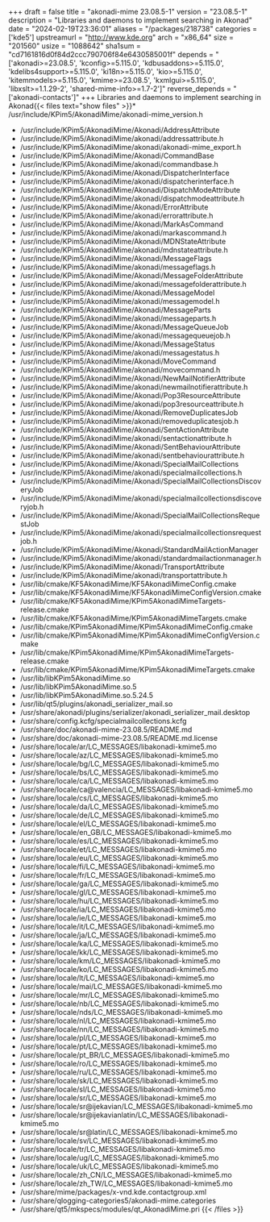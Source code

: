 +++
draft = false
title = "akonadi-mime 23.08.5-1"
version = "23.08.5-1"
description = "Libraries and daemons to implement searching in Akonad"
date = "2024-02-19T23:36:01"
aliases = "/packages/218738"
categories = ['kde5']
upstreamurl = "http://www.kde.org"
arch = "x86_64"
size = "201560"
usize = "1088642"
sha1sum = "cd7161816d0f84d2ccc790706f84e6430585001f"
depends = "['akonadi>=23.08.5', 'kconfig>=5.115.0', 'kdbusaddons>=5.115.0', 'kdelibs4support>=5.115.0', 'ki18n>=5.115.0', 'kio>=5.115.0', 'kitemmodels>=5.115.0', 'kmime>=23.08.5', 'kxmlgui>=5.115.0', 'libxslt>=1.1.29-2', 'shared-mime-info>=1.7-2']"
reverse_depends = "['akonadi-contacts']"
+++
Libraries and daemons to implement searching in Akonad{{< files text="show files" >}}* /usr/include/KPim5/AkonadiMime/akonadi-mime_version.h
* /usr/include/KPim5/AkonadiMime/Akonadi/AddressAttribute
* /usr/include/KPim5/AkonadiMime/akonadi/addressattribute.h
* /usr/include/KPim5/AkonadiMime/akonadi/akonadi-mime_export.h
* /usr/include/KPim5/AkonadiMime/Akonadi/CommandBase
* /usr/include/KPim5/AkonadiMime/akonadi/commandbase.h
* /usr/include/KPim5/AkonadiMime/Akonadi/DispatcherInterface
* /usr/include/KPim5/AkonadiMime/akonadi/dispatcherinterface.h
* /usr/include/KPim5/AkonadiMime/Akonadi/DispatchModeAttribute
* /usr/include/KPim5/AkonadiMime/akonadi/dispatchmodeattribute.h
* /usr/include/KPim5/AkonadiMime/Akonadi/ErrorAttribute
* /usr/include/KPim5/AkonadiMime/akonadi/errorattribute.h
* /usr/include/KPim5/AkonadiMime/Akonadi/MarkAsCommand
* /usr/include/KPim5/AkonadiMime/akonadi/markascommand.h
* /usr/include/KPim5/AkonadiMime/Akonadi/MDNStateAttribute
* /usr/include/KPim5/AkonadiMime/akonadi/mdnstateattribute.h
* /usr/include/KPim5/AkonadiMime/Akonadi/MessageFlags
* /usr/include/KPim5/AkonadiMime/akonadi/messageflags.h
* /usr/include/KPim5/AkonadiMime/Akonadi/MessageFolderAttribute
* /usr/include/KPim5/AkonadiMime/akonadi/messagefolderattribute.h
* /usr/include/KPim5/AkonadiMime/Akonadi/MessageModel
* /usr/include/KPim5/AkonadiMime/akonadi/messagemodel.h
* /usr/include/KPim5/AkonadiMime/Akonadi/MessageParts
* /usr/include/KPim5/AkonadiMime/akonadi/messageparts.h
* /usr/include/KPim5/AkonadiMime/Akonadi/MessageQueueJob
* /usr/include/KPim5/AkonadiMime/akonadi/messagequeuejob.h
* /usr/include/KPim5/AkonadiMime/Akonadi/MessageStatus
* /usr/include/KPim5/AkonadiMime/akonadi/messagestatus.h
* /usr/include/KPim5/AkonadiMime/Akonadi/MoveCommand
* /usr/include/KPim5/AkonadiMime/akonadi/movecommand.h
* /usr/include/KPim5/AkonadiMime/Akonadi/NewMailNotifierAttribute
* /usr/include/KPim5/AkonadiMime/akonadi/newmailnotifierattribute.h
* /usr/include/KPim5/AkonadiMime/Akonadi/Pop3ResourceAttribute
* /usr/include/KPim5/AkonadiMime/akonadi/pop3resourceattribute.h
* /usr/include/KPim5/AkonadiMime/Akonadi/RemoveDuplicatesJob
* /usr/include/KPim5/AkonadiMime/akonadi/removeduplicatesjob.h
* /usr/include/KPim5/AkonadiMime/Akonadi/SentActionAttribute
* /usr/include/KPim5/AkonadiMime/akonadi/sentactionattribute.h
* /usr/include/KPim5/AkonadiMime/Akonadi/SentBehaviourAttribute
* /usr/include/KPim5/AkonadiMime/akonadi/sentbehaviourattribute.h
* /usr/include/KPim5/AkonadiMime/Akonadi/SpecialMailCollections
* /usr/include/KPim5/AkonadiMime/akonadi/specialmailcollections.h
* /usr/include/KPim5/AkonadiMime/Akonadi/SpecialMailCollectionsDiscoveryJob
* /usr/include/KPim5/AkonadiMime/akonadi/specialmailcollectionsdiscoveryjob.h
* /usr/include/KPim5/AkonadiMime/Akonadi/SpecialMailCollectionsRequestJob
* /usr/include/KPim5/AkonadiMime/akonadi/specialmailcollectionsrequestjob.h
* /usr/include/KPim5/AkonadiMime/Akonadi/StandardMailActionManager
* /usr/include/KPim5/AkonadiMime/akonadi/standardmailactionmanager.h
* /usr/include/KPim5/AkonadiMime/Akonadi/TransportAttribute
* /usr/include/KPim5/AkonadiMime/akonadi/transportattribute.h
* /usr/lib/cmake/KF5AkonadiMime/KF5AkonadiMimeConfig.cmake
* /usr/lib/cmake/KF5AkonadiMime/KF5AkonadiMimeConfigVersion.cmake
* /usr/lib/cmake/KF5AkonadiMime/KPim5AkonadiMimeTargets-release.cmake
* /usr/lib/cmake/KF5AkonadiMime/KPim5AkonadiMimeTargets.cmake
* /usr/lib/cmake/KPim5AkonadiMime/KPim5AkonadiMimeConfig.cmake
* /usr/lib/cmake/KPim5AkonadiMime/KPim5AkonadiMimeConfigVersion.cmake
* /usr/lib/cmake/KPim5AkonadiMime/KPim5AkonadiMimeTargets-release.cmake
* /usr/lib/cmake/KPim5AkonadiMime/KPim5AkonadiMimeTargets.cmake
* /usr/lib/libKPim5AkonadiMime.so
* /usr/lib/libKPim5AkonadiMime.so.5
* /usr/lib/libKPim5AkonadiMime.so.5.24.5
* /usr/lib/qt5/plugins/akonadi_serializer_mail.so
* /usr/share/akonadi/plugins/serializer/akonadi_serializer_mail.desktop
* /usr/share/config.kcfg/specialmailcollections.kcfg
* /usr/share/doc/akonadi-mime-23.08.5/README.md
* /usr/share/doc/akonadi-mime-23.08.5/README.md.license
* /usr/share/locale/ar/LC_MESSAGES/libakonadi-kmime5.mo
* /usr/share/locale/az/LC_MESSAGES/libakonadi-kmime5.mo
* /usr/share/locale/bg/LC_MESSAGES/libakonadi-kmime5.mo
* /usr/share/locale/bs/LC_MESSAGES/libakonadi-kmime5.mo
* /usr/share/locale/ca/LC_MESSAGES/libakonadi-kmime5.mo
* /usr/share/locale/ca@valencia/LC_MESSAGES/libakonadi-kmime5.mo
* /usr/share/locale/cs/LC_MESSAGES/libakonadi-kmime5.mo
* /usr/share/locale/da/LC_MESSAGES/libakonadi-kmime5.mo
* /usr/share/locale/de/LC_MESSAGES/libakonadi-kmime5.mo
* /usr/share/locale/el/LC_MESSAGES/libakonadi-kmime5.mo
* /usr/share/locale/en_GB/LC_MESSAGES/libakonadi-kmime5.mo
* /usr/share/locale/es/LC_MESSAGES/libakonadi-kmime5.mo
* /usr/share/locale/et/LC_MESSAGES/libakonadi-kmime5.mo
* /usr/share/locale/eu/LC_MESSAGES/libakonadi-kmime5.mo
* /usr/share/locale/fi/LC_MESSAGES/libakonadi-kmime5.mo
* /usr/share/locale/fr/LC_MESSAGES/libakonadi-kmime5.mo
* /usr/share/locale/ga/LC_MESSAGES/libakonadi-kmime5.mo
* /usr/share/locale/gl/LC_MESSAGES/libakonadi-kmime5.mo
* /usr/share/locale/hu/LC_MESSAGES/libakonadi-kmime5.mo
* /usr/share/locale/ia/LC_MESSAGES/libakonadi-kmime5.mo
* /usr/share/locale/ie/LC_MESSAGES/libakonadi-kmime5.mo
* /usr/share/locale/it/LC_MESSAGES/libakonadi-kmime5.mo
* /usr/share/locale/ja/LC_MESSAGES/libakonadi-kmime5.mo
* /usr/share/locale/ka/LC_MESSAGES/libakonadi-kmime5.mo
* /usr/share/locale/kk/LC_MESSAGES/libakonadi-kmime5.mo
* /usr/share/locale/km/LC_MESSAGES/libakonadi-kmime5.mo
* /usr/share/locale/ko/LC_MESSAGES/libakonadi-kmime5.mo
* /usr/share/locale/lt/LC_MESSAGES/libakonadi-kmime5.mo
* /usr/share/locale/mai/LC_MESSAGES/libakonadi-kmime5.mo
* /usr/share/locale/mr/LC_MESSAGES/libakonadi-kmime5.mo
* /usr/share/locale/nb/LC_MESSAGES/libakonadi-kmime5.mo
* /usr/share/locale/nds/LC_MESSAGES/libakonadi-kmime5.mo
* /usr/share/locale/nl/LC_MESSAGES/libakonadi-kmime5.mo
* /usr/share/locale/nn/LC_MESSAGES/libakonadi-kmime5.mo
* /usr/share/locale/pl/LC_MESSAGES/libakonadi-kmime5.mo
* /usr/share/locale/pt/LC_MESSAGES/libakonadi-kmime5.mo
* /usr/share/locale/pt_BR/LC_MESSAGES/libakonadi-kmime5.mo
* /usr/share/locale/ro/LC_MESSAGES/libakonadi-kmime5.mo
* /usr/share/locale/ru/LC_MESSAGES/libakonadi-kmime5.mo
* /usr/share/locale/sk/LC_MESSAGES/libakonadi-kmime5.mo
* /usr/share/locale/sl/LC_MESSAGES/libakonadi-kmime5.mo
* /usr/share/locale/sr/LC_MESSAGES/libakonadi-kmime5.mo
* /usr/share/locale/sr@ijekavian/LC_MESSAGES/libakonadi-kmime5.mo
* /usr/share/locale/sr@ijekavianlatin/LC_MESSAGES/libakonadi-kmime5.mo
* /usr/share/locale/sr@latin/LC_MESSAGES/libakonadi-kmime5.mo
* /usr/share/locale/sv/LC_MESSAGES/libakonadi-kmime5.mo
* /usr/share/locale/tr/LC_MESSAGES/libakonadi-kmime5.mo
* /usr/share/locale/ug/LC_MESSAGES/libakonadi-kmime5.mo
* /usr/share/locale/uk/LC_MESSAGES/libakonadi-kmime5.mo
* /usr/share/locale/zh_CN/LC_MESSAGES/libakonadi-kmime5.mo
* /usr/share/locale/zh_TW/LC_MESSAGES/libakonadi-kmime5.mo
* /usr/share/mime/packages/x-vnd.kde.contactgroup.xml
* /usr/share/qlogging-categories5/akonadi-mime.categories
* /usr/share/qt5/mkspecs/modules/qt_AkonadiMime.pri
{{< /files >}}